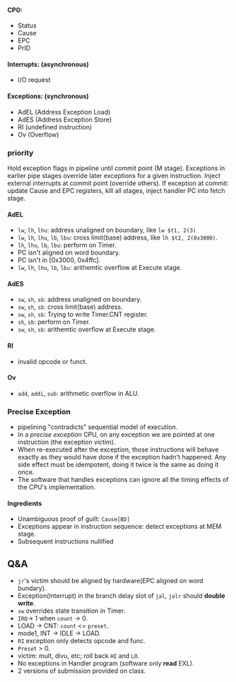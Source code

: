 #### CP0:
- Status
- Cause
- EPC
- PrID

#### Interrupts: (asynchronous)
- I/O request
  
#### Exceptions: (synchronous)
- AdEL (Address Exception Load)
- AdES (Address Exception Store)
- RI (undefined instruction)
- Ov (Overflow)
  
### priority
Hold exception flags in pipeline until commit point (M stage). 
Exceptions in earlier pipe stages override later exceptions for a given instruction.
Inject external interrupts at commit point (override others).
If exception at commit: update Cause and EPC registers, kill all stages, inject handler PC into fetch stage.
  
#### AdEL
- `lw`, `lh`, `lhu`: address unaligned on boundary, like `lw $t1, 2(3)`
- `lw`, `lh`, `lhu`, `lb`, `lbu`: cross limit(base) address, like `lh $t2, 2(0x3000)`.
- `lh`, `lhu`, `lb`, `lbu`: perform on Timer.
- PC isn't aligned on word boundary.
- PC isn't in [0x3000, 0x4ffc].
- `lw`, `lh`, `lhu`, `lb`, `lbu`: arithemtic overflow at Execute stage.

#### AdES
- `sw`, `sh`, `sb`: address unaligned on boundary.
- `sw`, `sh`, `sb`: cross limit(base) address.
- `sw`, `sh`, `sb`: Trying to write Timer.CNT register.
- `sh`, `sb`: perform on Timer.
- `sw`, `sh`, `sb`: arithemtic overflow at Execute stage.

#### RI
- invalid opcode or funct.

#### Ov
- `add`, `addi`, `sub`: arithmetic overflow in ALU.
  

### Precise Exception
- pipelining "contradicts" sequential model of execution.
- In a *precise exception* CPU, on any exception we are pointed at one instruction (the exception victim).
- When re-executed after the exception, those instructions will behave exactly as they would have done if the exception hadn't happened. Any side effect must be idempotent, doing it twice is the same as doing it once.
- The software that handles exceptions can ignore all the timing effects of the CPU's implementation.
  
#### Ingredients
- Unambiguous proof of guilt: `Cause[BD]`
- Exceptions appear in instruction sequence: detect exceptions at MEM stage.
- Subsequent instructions nullified

## Q&A

- `jr`'s victim should be aligned by hardware(EPC aligned on word bundary).
- Exception(Interrupt) in the branch delay slot of `jal`, `jalr`  should **double write**.
- `sw` overrides state transition in Timer.
- `IRQ`-> 1 when `count` -> 0.
- LOAD -> CNT: `count` <= `preset`. 
- mode1, INT -> IDLE -> LOAD.
- `RI` exception only detects opcode and func.
- `Preset` > 0.
- victim: mult, divu, etc; roll back `HI` and `LO`.
- No exceptions in Handler program (software only **read** EXL).
- 2 versions of submission provided on class.